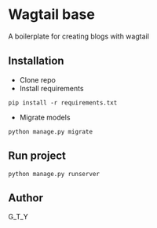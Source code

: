# Wagtail base

A boilerplate for creating blogs with wagtail

## Installation

* Clone repo
* Install requirements
```shell script
pip install -r requirements.txt
```
* Migrate models
```shell script
python manage.py migrate
```

## Run project
```shell script
python manage.py runserver
```

## Author 
G_T_Y
